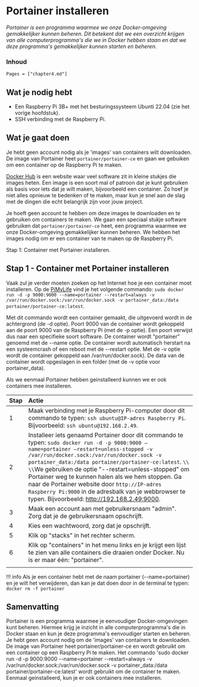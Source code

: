 # Portainer installeren

*Portainer is een programma waarmee we onze Docker-omgeving gemakkelijker kunnen beheren. Dit betekent dat we een overzicht krijgen van alle computerprogramma's die we in Docker hebben staan en dat we deze programma's gemakkelijker kunnen starten en beheren.*

### Inhoud

```@contents
Pages = ["chapter4.md"]
```

## Wat je nodig hebt

- Een Raspberry Pi 3B+ met het besturingssysteem Ubunti 22.04 (zie het vorige hoofdstuk).
- SSH verbinding met de Raspberry Pi.

## Wat je gaat doen

Je hebt geen account nodig als je 'images' van containers wilt downloaden. De image van Portainer heet `portainer/portainer-ce` en gaan we gebuiken om een container op de Raspberry Pi te maken.

[Docker Hub](https://hub.docker.com/) is een website waar veel software zit in kleine stukjes die images heten. Een image is een soort mal of patroon dat je kunt gebruiken als basis voor iets dat je wilt maken, bijvoorbeeld een container. Zo hoef je niet alles opnieuw te bedenken of te maken, maar kun je snel aan de slag met de dingen die echt belangrijk zijn voor jouw project.

Je hoeft geen account te hebben om deze images te downloaden en te gebruiken om containers te maken. We gaan een speciaal stukje software gebruiken dat `portainer/portainer-ce` heet, een programma waarmee we onze Docker-omgeving gemakkelijker kunnen beheren. We hebben het images nodig om er een container van te maken op de Raspberry Pi.

Stap 1: Container met Portainer installeren.

## Stap 1 - Container met Portainer installeren

Vaak zul je verder moeten zoeken op het Internet hoe je een container moet installeren. Op de [PiMyLife](https://pimylifeup.com/raspberry-pi-portainer/) vind je het volgende commando: `sudo docker run -d -p 9000:9000 --name=portainer --restart=always -v /var/run/docker.sock:/var/run/docker.sock -v portainer_data:/data portainer/portainer-ce:latest`.

Met dit commando wordt een container gemaakt, die uitgevoerd wordt in de achtergrond (de -d optie). Poort 9000 van de container wordt gekoppeld aan de poort 9000 van de Raspberry Pi (met de -p optie). Een poort verwijst dus naar een specifieke soort software. De container wordt "portainer" genoemd met de --name optie. De container wordt automatisch herstart na een systeemcrash of een reboot met de --restart optie. Met de -v optie wordt de container gekoppeld aan /var/run/docker.sock). De data van de container wordt opgeslagen in een folder (met de -v optie voor portainer_data).

Als we eenmaal Portainer hebben geinstalleerd kunnen we er ook containers mee installeren.

|Stap        | Actie      |
|:---------- | :---------- |
| 1 | Maak verbinding met je Raspberry Pi-computer door dit commando te typen: `ssh ubuntu@IP-adres Raspberry Pi`. Bijvoorbeeld: `ssh ubuntu@192.168.2.49`. |
| 2 | Installeer iets genaamd Portainer door dit commando te typen: `sudo docker run -d -p 9000:9000 –name=portainer –restart=unless-stopped -v /var/run/docker.sock:/var/run/docker.sock -v portainer_data:/data portainer/portainer-ce:latest`. ``\\`` ``\\``We gebruiken de optie "--restart=unless-stopped" om Portainer weg te kunnen halen als we hem stoppen. Ga naar de Portainer website door `http://IP-adres Raspberry Pi:9000` in de adresbalk van je webbrowser te typen. Bijvoorbeeld: http://192.168.2.49:9000. |
| 3 | Maak een account aan met gebruikersnaam "admin". Zorg dat je de gebruikersnaam opschrijft. |
| 4 | Kies een wachtwoord, zorg dat je opschrijft. |
| 5 | Klik op "stacks" in het rechter scherm. |
| 6 | Klik op "containers" in het menu links en je krijgt een lijst te zien van alle containers die draaien onder Docker. Nu is er maar één: "portainer". |
||

!!! info
    Als je een container hebt met de naam portainer (\-\-name=portainer) en je wilt het verwijderen, dan kan je dat doen door in de terminal te typen:
    ```
    docker rm -f portainer
    ```

## Samenvatting

Portainer is een programma waarmee je eenvoudiger Docker-omgevingen kunt beheren. Hiermee krijg je inzicht in alle computerprogramma's die in Docker staan en kun je deze programma's eenvoudiger starten en beheren. Je hebt geen account nodig om de 'images' van containers te downloaden. De image van Portainer heet portainer/portainer-ce en wordt gebruikt om een container op een Raspberry Pi te maken. Het commando 'sudo docker run -d -p 9000:9000 --name=portainer --restart=always -v /var/run/docker.sock:/var/run/docker.sock -v portainer_data:/data portainer/portainer-ce:latest' wordt gebruikt om de container te maken. Eenmaal geinstalleerd, kun je er ook containers mee installeren.